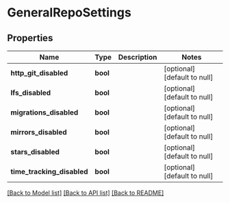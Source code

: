 # GeneralRepoSettings

## Properties
Name | Type | Description | Notes
------------ | ------------- | ------------- | -------------
**http_git_disabled** | **bool** |  | [optional] [default to null]
**lfs_disabled** | **bool** |  | [optional] [default to null]
**migrations_disabled** | **bool** |  | [optional] [default to null]
**mirrors_disabled** | **bool** |  | [optional] [default to null]
**stars_disabled** | **bool** |  | [optional] [default to null]
**time_tracking_disabled** | **bool** |  | [optional] [default to null]

[[Back to Model list]](../README.md#documentation-for-models) [[Back to API list]](../README.md#documentation-for-api-endpoints) [[Back to README]](../README.md)



